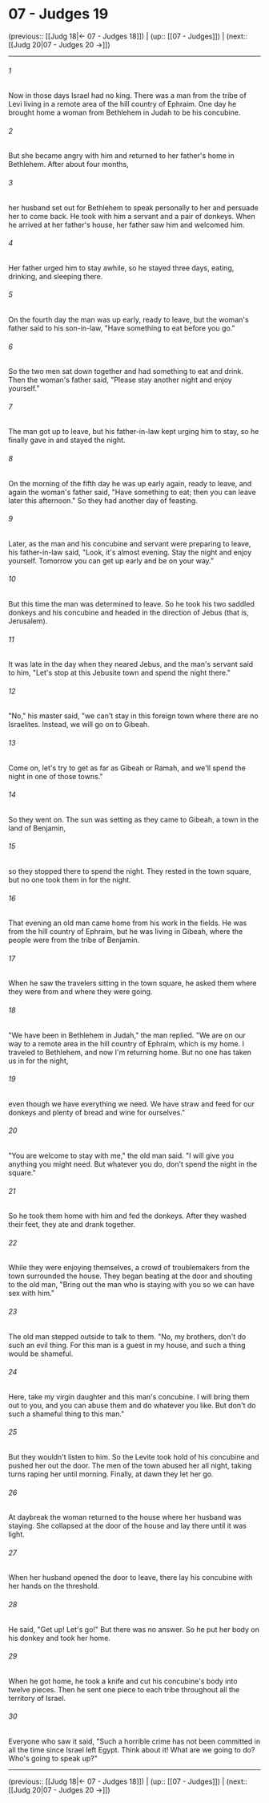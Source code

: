 # 07 - Judges 19

(previous:: [[Judg 18|← 07 - Judges 18]]) | (up:: [[07 - Judges]]) | (next:: [[Judg 20|07 - Judges 20 →]])

***


###### 1 
Now in those days Israel had no king. There was a man from the tribe of Levi living in a remote area of the hill country of Ephraim. One day he brought home a woman from Bethlehem in Judah to be his concubine. 

###### 2 
But she became angry with him and returned to her father's home in Bethlehem. After about four months, 

###### 3 
her husband set out for Bethlehem to speak personally to her and persuade her to come back. He took with him a servant and a pair of donkeys. When he arrived at her father's house, her father saw him and welcomed him. 

###### 4 
Her father urged him to stay awhile, so he stayed three days, eating, drinking, and sleeping there. 

###### 5 
On the fourth day the man was up early, ready to leave, but the woman's father said to his son-in-law, "Have something to eat before you go." 

###### 6 
So the two men sat down together and had something to eat and drink. Then the woman's father said, "Please stay another night and enjoy yourself." 

###### 7 
The man got up to leave, but his father-in-law kept urging him to stay, so he finally gave in and stayed the night. 

###### 8 
On the morning of the fifth day he was up early again, ready to leave, and again the woman's father said, "Have something to eat; then you can leave later this afternoon." So they had another day of feasting. 

###### 9 
Later, as the man and his concubine and servant were preparing to leave, his father-in-law said, "Look, it's almost evening. Stay the night and enjoy yourself. Tomorrow you can get up early and be on your way." 

###### 10 
But this time the man was determined to leave. So he took his two saddled donkeys and his concubine and headed in the direction of Jebus (that is, Jerusalem). 

###### 11 
It was late in the day when they neared Jebus, and the man's servant said to him, "Let's stop at this Jebusite town and spend the night there." 

###### 12 
"No," his master said, "we can't stay in this foreign town where there are no Israelites. Instead, we will go on to Gibeah. 

###### 13 
Come on, let's try to get as far as Gibeah or Ramah, and we'll spend the night in one of those towns." 

###### 14 
So they went on. The sun was setting as they came to Gibeah, a town in the land of Benjamin, 

###### 15 
so they stopped there to spend the night. They rested in the town square, but no one took them in for the night. 

###### 16 
That evening an old man came home from his work in the fields. He was from the hill country of Ephraim, but he was living in Gibeah, where the people were from the tribe of Benjamin. 

###### 17 
When he saw the travelers sitting in the town square, he asked them where they were from and where they were going. 

###### 18 
"We have been in Bethlehem in Judah," the man replied. "We are on our way to a remote area in the hill country of Ephraim, which is my home. I traveled to Bethlehem, and now I'm returning home. But no one has taken us in for the night, 

###### 19 
even though we have everything we need. We have straw and feed for our donkeys and plenty of bread and wine for ourselves." 

###### 20 
"You are welcome to stay with me," the old man said. "I will give you anything you might need. But whatever you do, don't spend the night in the square." 

###### 21 
So he took them home with him and fed the donkeys. After they washed their feet, they ate and drank together. 

###### 22 
While they were enjoying themselves, a crowd of troublemakers from the town surrounded the house. They began beating at the door and shouting to the old man, "Bring out the man who is staying with you so we can have sex with him." 

###### 23 
The old man stepped outside to talk to them. "No, my brothers, don't do such an evil thing. For this man is a guest in my house, and such a thing would be shameful. 

###### 24 
Here, take my virgin daughter and this man's concubine. I will bring them out to you, and you can abuse them and do whatever you like. But don't do such a shameful thing to this man." 

###### 25 
But they wouldn't listen to him. So the Levite took hold of his concubine and pushed her out the door. The men of the town abused her all night, taking turns raping her until morning. Finally, at dawn they let her go. 

###### 26 
At daybreak the woman returned to the house where her husband was staying. She collapsed at the door of the house and lay there until it was light. 

###### 27 
When her husband opened the door to leave, there lay his concubine with her hands on the threshold. 

###### 28 
He said, "Get up! Let's go!" But there was no answer. So he put her body on his donkey and took her home. 

###### 29 
When he got home, he took a knife and cut his concubine's body into twelve pieces. Then he sent one piece to each tribe throughout all the territory of Israel. 

###### 30 
Everyone who saw it said, "Such a horrible crime has not been committed in all the time since Israel left Egypt. Think about it! What are we going to do? Who's going to speak up?"

***

(previous:: [[Judg 18|← 07 - Judges 18]]) | (up:: [[07 - Judges]]) | (next:: [[Judg 20|07 - Judges 20 →]])
